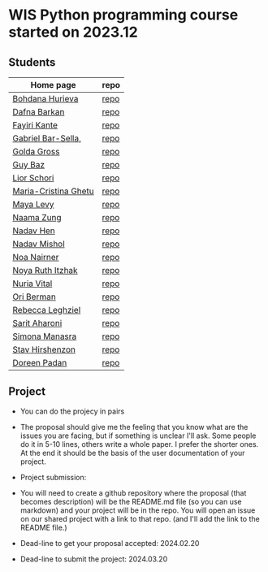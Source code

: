 # WIS Python programming course started on 2023.12


## Students

| Home page | repo |
| --------- | ---- |
| [Bohdana Hurieva](https://bodya-huri.github.io/)       | [repo](https://github.com/Bodya-Huri/Bodya-Huri.github.io)           |
| [Dafna Barkan](https://dafnabarkan.github.io/)         | [repo](https://github.com/DafnaBarkan/DafnaBarkan.github.io)         |
| [Fayiri Kante](https://fayirikante.github.io/)         | [repo](https://github.com/fayirikante/fayirikante.github.io)         |
| [Gabriel Bar-Sella,](https://gavrielbs.github.io/)     | [repo](https://github.com/gavrielbs/gavrielbs.github.io)             |
| [Golda Gross](https://goldahg.github.io/)              | [repo](https://github.com/goldahg/goldahg.github.io)                 |
| [Guy Baz](https://g-s-baz.github.io/)                  | [repo](https://github.com/g-s-baz/g-s-baz.github.io)                 |
| [Lior Schori](https://schoril.github.io/)              | [repo](https://github.com/schoril/schoril.github.io)                 |
| [Maria-Cristina Ghetu](https://mcghetu.github.io/)     | [repo](https://github.com/MCGhetu/mcghetu.github.io)                 |
| [Maya Levy](https://mayalevy2.github.io/)              | [repo](https://github.com/MayaLevy2/Mayalevy2.github.io)             |
| [Naama Zung](https://naamazung.github.io/)             | [repo](https://github.com/NaamaZung/naamazung.github.io)             |
| [Nadav Hen](https://nadavhen.github.io/)               | [repo](https://github.com/nadavhen/nadavhen.github.io)               |
| [Nadav Mishol](https://nadavmishol.github.io/)         | [repo](https://github.com/NadavMishol/nadavmishol.github.io)         |
| [Noa Nairner](https://noanai.github.io/)               | [repo](https://github.com/NoaNai/NoaNai.github.io)                   |
| [Noya Ruth Itzhak](https://noyarui.github.io/)         | [repo](https://github.com/noyarui/noyarui.github.io)                 |
| [Nuria Vital](https://nuriavital.github.io/)           | [repo](https://github.com/NuriaVital/NuriaVital.github.io)           |
| [Ori Berman](https://ori1992.github.io/)               | [repo](https://github.com/ori1992/ori1992.github.io)                 |
| [Rebecca Leghziel](https://rebeccaleghziel.github.io/) | [repo](https://github.com/rebeccaleghziel/rebeccaleghziel.github.io) |
| [Sarit Aharoni](https://saritaharoni.github.io/)       | [repo](https://github.com/saritaharoni/saritaharoni.github.io)       |
| [Simona Manasra](https://mlkndt.github.io/)            | [repo](https://github.com/mlkndt/mlkndt.github.io)                   |
| [Stav Hirshenzon](https://stavhir.github.io/)          | [repo](https://github.com/stavhir/stavhir.github.io)                 |
| [Doreen Padan](https://github.com/doreenpa)            | [repo](https://github.com/doreenpa)

## Project

* You can do the projecy in pairs

* The proposal should give me the feeling that you know what are the issues you are facing, but if something is unclear I'll ask. Some people do it in 5-10 lines, others write a whole paper. I prefer the shorter ones. At the end it should be the basis of the user documentation of your project.

* Project submission:
* You will need to create a github repository where the proposal (that becomes description) will be the README.md file (so you can use markdown) and your project will be in the repo. You will open an issue on our shared project with a  link to that repo. (and I'll add the link to the README file.)

* Dead-line to get your proposal accepted: 2024.02.20
* Dead-line to submit the project: 2024.03.20
